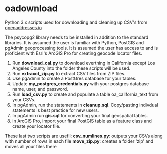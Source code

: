 # oadownload
Python 3.x scripts used for downloading and cleaning up CSV's from <a href="https://openaddresses.io/">openaddresses.io</a>

The psycopg2 library needs to be installed in addition to the standard libraries. It is assumed the user is familiar with Python, PostGIS and pgAdmin geoprocessing tools. It is assumed the user has access to and is proficient with Esri's ArcGIS Pro for creating geocode locator files.

1. Run <b>download_cal.py</b> to download everthing in California except Los Angeles County into the folder these scripts will be used.
2. Run <b>extraxct_zip.py</b> to extract CSV files from ZIP files.
3. Use pgAdmin to create a PostGres database for your tables.
4. Update <b>my_postgres_credentials.py</b> with your postgres database name, user, and password.
5. Run <b>load_csv.py</b> to create and populate a table oa_california_text from your CSVs.
6. In pgAdmin, run the statements in <b>cleanup.sql</b>. Copy/pasting indivdual statements is best practice for new users.
7. In pgAdmin run <b>gis.sql</b>	for converting your final geospatial tables.
8. in ArcGIS Pro, import your final PostGIS table as a feature class and <a heref="https://pro.arcgis.com/en/pro-app/help/data/geocoding/create-a-locator.htm">create your locator file</a>.

These last two scripts are usefil:
<b>csv_numlines.py</b>: outputs your CSVs along with number of rows in each file
<b>move_zip.py</b>: creates a folder 'zip' and moves all your files there
